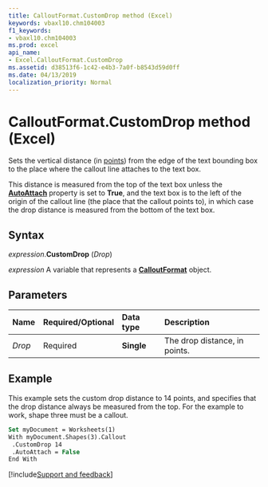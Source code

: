 ```yaml
---
title: CalloutFormat.CustomDrop method (Excel)
keywords: vbaxl10.chm104003
f1_keywords:
- vbaxl10.chm104003
ms.prod: excel
api_name:
- Excel.CalloutFormat.CustomDrop
ms.assetid: d38513f6-1c42-e4b3-7a0f-b8543d59d0ff
ms.date: 04/13/2019
localization_priority: Normal
---
```



# CalloutFormat.CustomDrop method (Excel)

Sets the vertical distance (in [points](../language/glossary/vbe-glossary.md#point)) from the edge of the text bounding box to the place where the callout line attaches to the text box. 

This distance is measured from the top of the text box unless the **[AutoAttach](Excel.CalloutFormat.AutoAttach.md)** property is set to **True**, and the text box is to the left of the origin of the callout line (the place that the callout points to), in which case the drop distance is measured from the bottom of the text box.


## Syntax

_expression_.**CustomDrop** (_Drop_)

_expression_ A variable that represents a **[CalloutFormat](Excel.CalloutFormat.md)** object.


## Parameters

|Name|Required/Optional|Data type|Description|
|:-----|:-----|:-----|:-----|
| _Drop_|Required| **Single**|The drop distance, in points.|

## Example

This example sets the custom drop distance to 14 points, and specifies that the drop distance always be measured from the top. For the example to work, shape three must be a callout.

```vb
Set myDocument = Worksheets(1) 
With myDocument.Shapes(3).Callout 
 .CustomDrop 14 
 .AutoAttach = False 
End With
```




[!include[Support and feedback](~/includes/feedback-boilerplate.md)]